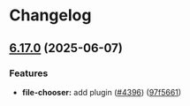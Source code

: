 # Changelog

## [6.17.0](https://github.com/danielsogl/awesome-cordova-plugins/compare/file-chooser-v6.16.0...file-chooser-v6.17.0) (2025-06-07)


### Features

* **file-chooser:** add plugin ([#4396](https://github.com/danielsogl/awesome-cordova-plugins/issues/4396)) ([97f5661](https://github.com/danielsogl/awesome-cordova-plugins/commit/97f566170efdc90f48a4f7b4aef292dccfb0165c))
